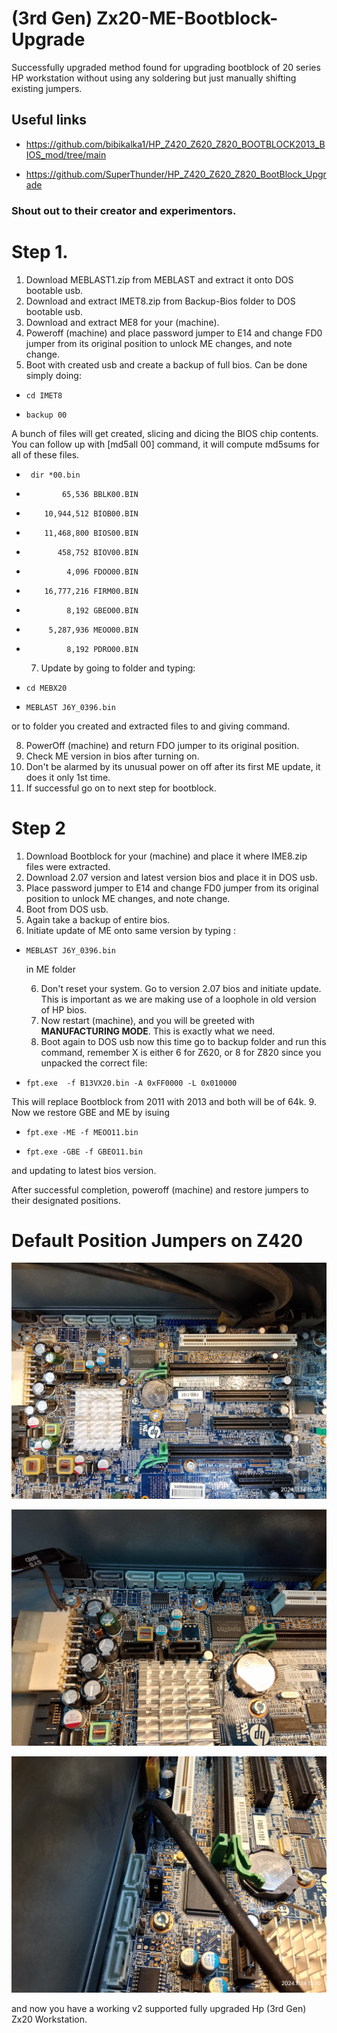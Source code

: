 # (3rd Gen) Zx20-ME-Bootblock-Upgrade
Successfully upgraded method found for upgrading bootblock of 20 series HP workstation without using any soldering but just manually shifting existing jumpers.

## Useful links

- https://github.com/bibikalka1/HP_Z420_Z620_Z820_BOOTBLOCK2013_BIOS_mod/tree/main

- https://github.com/SuperThunder/HP_Z420_Z620_Z820_BootBlock_Upgrade

### Shout out to their creator and experimentors.


# Step 1.

  1. Download MEBLAST1.zip from MEBLAST and extract it onto DOS bootable usb.
  2. Download and extract IMET8.zip from Backup-Bios folder to DOS bootable usb.
  3. Download and extract ME8 for your (machine).
  4. Poweroff (machine) and place password jumper to E14 and change FD0 jumper from its original position to unlock ME changes, and note change.
  5. Boot with created usb and create a backup of full bios. Can be done simply doing:
     
-     cd IMET8

-     backup 00

A bunch of files will get created, slicing and dicing the BIOS chip contents. You can follow up with [md5all 00] command, it will compute md5sums for all of these files.


-      dir *00.bin

-             65,536 BBLK00.BIN
-         10,944,512 BIOB00.BIN
-         11,468,800 BIOS00.BIN
-            458,752 BIOV00.BIN
-              4,096 FDOO00.BIN
-         16,777,216 FIRM00.BIN
-              8,192 GBEO00.BIN
-          5,287,936 MEOO00.BIN
-              8,192 PDRO00.BIN
  7. Update by going to folder and typing:

-     cd MEBX20


-     MEBLAST J6Y_0396.bin

or to folder you created and extracted files to and giving command.

  8. PowerOff (machine) and return FDO jumper to its original position.
  9. Check ME version in bios after turning on.
  10. Don't be alarmed by its unusual power on off after its first ME update, it does it only 1st time.
  11. If successful go on to next step for bootblock.

# Step 2

  1. Download Bootblock for your (machine) and place it where IME8.zip files were extracted.
  2. Download 2.07 version and latest version bios and place it in DOS usb.
  3. Place password jumper to E14 and change FD0 jumper from its original position to unlock ME changes, and note change.
  4. Boot from DOS usb.
  5. Again take a backup of entire bios.
  6. Initiate update of ME onto same version by typing :

-     MEBLAST J6Y_0396.bin

  in ME folder
  
  6. Don't reset your system. Go to version 2.07 bios and initiate update. This is important as we are making use of a loophole in old version of HP bios.
  7. Now restart (machine), and you will be greeted with **MANUFACTURING MODE**. This is exactly what we need.
  8. Boot again to DOS usb now this time go to backup folder and run this command, remember X is either 6 for Z620, or 8 for Z820 since you unpacked the correct file:

-     fpt.exe  -f B13VX20.bin -A 0xFF0000 -L 0x010000

This will replace Bootblock from 2011 with 2013 and both will be of 64k.
  9. Now we restore GBE and ME by isuing

-     fpt.exe -ME -f MEOO11.bin

-     fpt.exe -GBE -f GBEO11.bin

and updating to latest bios version.

After successful completion, poweroff (machine) and restore jumpers to their designated positions.

# Default Position Jumpers on Z420

![image](https://www.github.com/hafizfurqan/Zx20-ME-Bootblock-Upgrade/blob/00401320eacb7955e1b4040fbd924bce16ca561e/images/IMG_20241114_130747.jpg?raw=true)


![image](https://www.github.com/hafizfurqan/Zx20-ME-Bootblock-Upgrade/blob/00401320eacb7955e1b4040fbd924bce16ca561e/images/IMG_20241114_130755.jpg?raw=true)



![image](https://www.github.com/hafizfurqan/Zx20-ME-Bootblock-Upgrade/blob/00401320eacb7955e1b4040fbd924bce16ca561e/images/IMG_20241114_131002.jpg?raw=true)

and now you have a working v2 supported fully upgraded Hp (3rd Gen) Zx20 Workstation.
